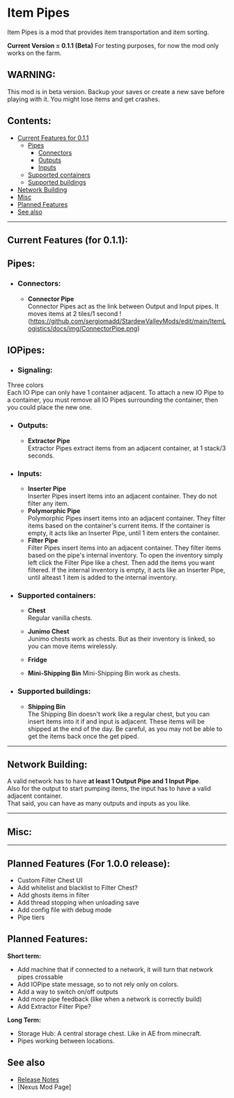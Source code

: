 # Item Pipes
Item Pipes is a mod that provides item transportation and item sorting.

**Current Version = 0.1.1 (Beta)**
For testing purposes, for now the mod only works on the farm. 

## WARNING:
This mod is in beta version. Backup your saves or create a new save before playing with it. You might lose items and get crashes.

## Contents:
- [Current Features for 0.1.1](#current-features-for-011)
	- [Pipes](#pipes)
		- [Connectors](#connectors)
		- [Outputs](#outputs)
		- [Inputs](#inputs)
	-  [Supported containers](#supported-containers)
	-  [Supported buildings](#supported-buildings)
-  [Network Building](#network-building)
-  [Misc](#misc)
-  [Planned Features](#planned-features)
-  [See also](#see-also)

---

## Current Features (for 0.1.1):

## Pipes:
- ### Connectors:
	- **Connector Pipe**  
Connector Pipes act as the link between Output and Input pipes.
It moves items at 2 tiles/1 second
!(https://github.com/sergiomadd/StardewValleyMods/edit/main/ItemLogistics/docs/img/ConnectorPipe.png)

## IOPipes:
- ### Signaling:
Three colors  
Each IO Pipe can only have 1 container adjacent. To attach a new IO Pipe to a container, you must remove all IO Pipes surrounding the container, then you could place the new one.

- ### Outputs:
	- **Extractor Pipe**  
Extractor Pipes extract items from an adjacent container, at 1 stack/3 seconds. 

- ### Inputs:
	- **Inserter Pipe**  
Inserter Pipes insert items into an adjacent container. They do not filter any item.  
	- **Polymorphic Pipe**  
Polymorphic Pipes insert items into an adjacent container. They filter items based on the container's current items. If the container is empty, it acts like an Inserter Pipe, until 1 item enters the container.  
	- **Filter Pipe**  
Filter Pipes insert items into an adjacent container. They filter items based on the pipe's internal inventory. To open the inventory simply left click the Filter Pipe like a chest. Then add the items you want filtered. If the internal inventory is empty, it acts like an Inserter Pipe, until alteast 1 item is added to the internal inventory.  

- ### Supported containers:
	- **Chest**  
Regular vanilla chests.  
	- **Junimo Chest**  
Junimo chests work as chests. But as their inventory is linked, so you can move items wirelessly.  
	- **Fridge**  

	- **Mini-Shipping Bin**
Mini-Shipping Bin work as chests.  

- ### Supported buildings:
	- **Shipping Bin**  
The Shipping Bin doesn't work like a regular chest, but you can insert items into it if and input is adjacent. These items will be shipped at the end of the day. 
Be careful, as you may not be able to get the items back once the get piped.  

---

## Network Building:
A valid network has to have **at least 1 Output Pipe and 1 Input Pipe**.  
Also for the output to start pumping items, the input has to have a valid adjacent container.  
That said, you can have as many outputs and inputs as you like.


---

## Misc:


---

## Planned Features (For 1.0.0 release):
- Custom Filter Chest UI
- Add whitelist and blacklist to Filter Chest?
- Add ghosts items in filter
- Add thread stopping when unloading save
- Add config file with debug mode
- Pipe tiers

## Planned Features:
**Short term:**
- Add machine that if connected to a network, it will turn that network pipes crossable
- Add IOPipe state message, so to not rely only on colors.
- Add a way to switch on/off outputs
- Add more pipe feedback (like when a network is correctly build)
- Add Extractor Filter Pipe?

**Long Term:**
- Storage Hub: A central storage chest. Like in AE from minecraft.
- Pipes working between locations.

## See also
- [Release Notes](https://github.com/sergiomadd/StardewValleyMods/edit/main/ItemPipes/docs/release-notes.md)
- [Nexus Mod Page]
